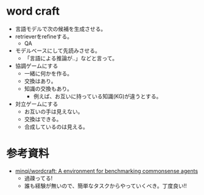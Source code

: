 # word craft
* 言語モデルで次の候補を生成させる。
* retrieverをrefineする。
    - QA
* モデルベースにして先読みさせる。
    - 「言語による推論が..」などと言って。
* 協調ゲームにする
    - 一緒に何かを作る。
    - 交換はあり。
    - 知識の交換もあり。
        * 例えば、お互いに持っている知識(KG)が違うとする。
* 対立ゲームにする
    - お互いの手は見えない。
    - 交換はできる。
    - 合成しているのは見える。



# 参考資料
* [minqi/wordcraft: A environment for benchmarking commonsense agents](https://github.com/minqi/wordcraft)
    - 過疎ってる!
    * 誰も経験が無いので、簡単なタスクからやっていくべき。丁度良い!!

